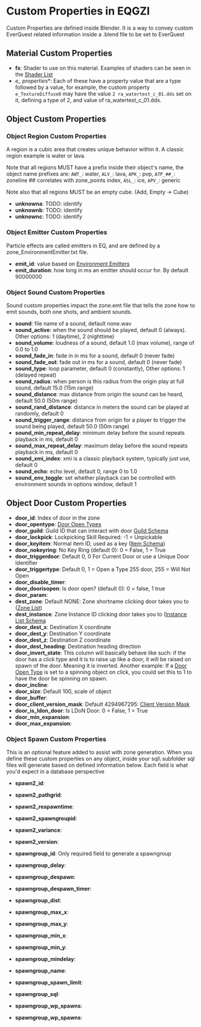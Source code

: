 # Custom Properties in EQGZI

Custom Properties are defined inside Blender. It is a way to convey custom EverQuest related information inside a .blend file to be set to EverQuest

## Material Custom Properties

- **fx**: Shader to use on this material. Examples of shaders can be seen in the [Shader List](shader-list.md)
- **e_* properties**: Each of these have a property value that are a type followed by a value, for example, the custom property `e_TextureDiffuse0` may have the value `2 ra_watertest_c_01.dds` set on it, defining a type of 2, and value of ra_watertest_c_01.dds.

## Object Custom Properties

### Object Region Custom Properties

A region is a cubic area that creates unique behavior within it. A classic region example is water or lava.

Note that all regions MUST have a prefix inside their object's name, the object name prefixes are: `AWT_`: water, `ALV_`: lava, `APK_`: pvp, `ATP_##_`: zoneline ## correlates with zone_points index, `ASL_`: ice, `APV_`: generic

Note also that all regions MUST be an empty cube. (Add, Empty -> Cube)

- **unknowna**: TODO: identify
- **unknownb**: TODO: identify
- **unknownc**: TODO: identify

### Object Emitter Custom Properties

Particle effects are called emitters in EQ, and are defined by a zone_EnvironmentEmitter.txt file.

- **emit_id**: value based on [Environment Emitters](/server/zones/environment-emitters/)
- **emit_duration**: how long in ms an emitter should occur for. By default 90000000

### Object Sound Custom Properties

Sound custom properties impact the zone.emt file that tells the zone how to emit sounds, both one shots, and ambient sounds.

- **sound**: file name of a sound, default none.wav
- **sound_active**: when the sound should be played, default 0 (always). Other options: 1 (daytime), 2 (nighttime)
- **sound_volume**: loudness of a sound, default 1.0 (max volume), range of 0.0 to 1.0
- **sound_fade_in**: fade in in ms for a sound, default 0 (never fade)
- **sound_fade_out**: fade out in ms for a sound, default 0 (never fade)
- **sound_type**: loop parameter, default 0 (constantly), Other options: 1 (delayed repeat)
- **sound_radius**: when person is this radius from the origin play at full sound, default 15.0 (15m range)
- **sound_distance**: max distance from origin the sound can be heard, default 50.0 (50m range)
- **sound_rand_distance**: distance in meters the sound can be played at randomly, default 0
- **sound_trigger_range**: distance from origin for a player to trigger the sound being played, default 50.0 (50m range)
- **sound_min_repeat_delay**: minimum delay before the sound repeats playback in ms, default 0
- **sound_max_repeat_delay**: maximum delay before the sound repeats playback in ms, default 0
- **sound_xmi_index**: xmi is a classic playback system, typically just use, default 0
- **sound_echo**: echo level, default 0, range 0 to 1.0
- **sound_env_toggle**: set whether playback can be controlled with environment sounds in options window, default 1

## Object Door Custom Properties

- **door_id**: Index of door in the zone
- **door_opentype**: [Door Open Types](/server/zones/door-open-types)
- **door_guild**: Guild ID that can interact with door [Guild Schema](/schema/guilds/guilds)
- **door_lockpick**: Lockpicking Skill Required: -1 = Unpickable
- **door_keyitem**: Normal item ID, used as a key ([Item Schema](/schema/items/items))
- **door_nokeyring**: No Key Ring (default 0): 0 = False, 1 = True 
- **door_triggerdoor**: Default 0, 0 For Current Door or use a Unique Door Identifier
- **door_triggertype**: Default 0, 1 = Open a Type 255 door, 255 = Will Not Open
- **door_disable_timer**: 
- **door_doorisopen**: Is door open? (default 0): 0 = false, 1 true
- **door_param**: 
- **dest_zone**: Default NONE: Zone shortname clicking door takes you to ([Zone List](/server/zones/zone-list))
- **dest_instance**: Zone Instance ID clicking door takes you to ([Instance List Schema](/schema/instances/instance_list)
- **door_dest_x**: Destination X coordinate
- **door_dest_y**: Destination Y coordinate
- **door_dest_z**: Destination Z coordinate
- **door_dest_heading**: Destination heading direction
- **door_invert_state**: This column will basically behave like such: if the door has a click type and it is to raise up like a door, it will be raised on spawn of the door. Meaning it is inverted. Another example: If a [Door Open Type](/server/zones/door-open-types) is set to a spinning object on click, you could set this to 1 to have the door be spinning on spawn.
- **door_incline**: 
- **door_size**: Default 100, scale of object
- **door_buffer**: 
- **door_client_version_mask**: Default 4294967295: [Client Version Mask](/server/player/client-version-bitmasks)
- **door_is_ldon_door**: Is LDoN Door: 0 = False, 1 = True
- **door_min_expansion**: 
- **door_max_expansion**: 



### Object Spawn Custom Properties

This is an optional feature added to assist with zone generation. When you define these custom properties on any object, inside your sql\ subfolder sql files will generate based on defined information below. Each field is what you'd expect in a database perspective


- **spawn2_id**:
- **spawn2_pathgrid**:
- **spawn2_respawntime**:
- **spawn2_spawngroupid**:
- **spawn2_variance**:
- **spawn2_version**:

- **spawngroup_id**: Only required field to generate a spawngroup
- **spawngroup_delay**: 
- **spawngroup_despawn**: 
- **spawngroup_despawn_timer**: 
- **spawngroup_dist**: 
- **spawngroup_max_x**: 
- **spawngroup_max_y**: 
- **spawngroup_min_x**: 
- **spawngroup_min_y**: 
- **spawngroup_mindelay**: 
- **spawngroup_name**: 
- **spawngroup_spawn_limit**: 
- **spawngroup_sql**: 
- **spawngroup_wp_spawns**: 
- **spawngroup_wp_spawns**: 
